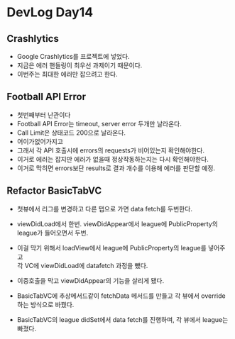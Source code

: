 # DevLog Day14

## Crashlytics
- Google Crashlytics를 프로젝트에 넣었다.
- 지금은 에러 핸들링이 최우선 과제이기 때문이다.
- 이번주는 최대한 에러만 잡으려고 한다.

## Football API Error
- 첫번째부터 난관이다
- Football API Error는 timeout, server error 두개만 날라온다.
- Call Limit은 상태코드 200으로 날라온다.
- 어이가없어가지고
- 그래서 각 API 호출시에 errors의 requests가 비어있는지 확인해야한다.
- 이거로 에러는 잡지만 에러가 없을때 정상작동하는지는 다시 확인해야한다.
- 이거로 막히면 errors보단 results로 결과 개수를 이용해 에러를 판단할 예정.

## Refactor BasicTabVC
- 첫뷰에서 리그를 변경하고 다른 탭으로 가면 data fetch를 두번한다.
- viewDidLoad에서 한번. viewDidAppear에서 league에 PublicProperty의 league가 들어오면서 두번.
- 이걸 막기 위해서 loadView에서 league에 PublicProperty의 league를 넣어주고  
  각 VC에 viewDidLoad에 datafetch 과정을 뺐다.
- 이중호출을 막고 viewDidAppear의 기능을 살리게 됐다.

- BasicTabVC에 추상메서드같이 fetchData 메서드를 만들고 각 뷰에서 override 하는 방식으로 바꿨다.
- BasicTabVC의 league didSet에서 data fetch를 진행하며, 각 뷰에서 league는 빠졌다.
